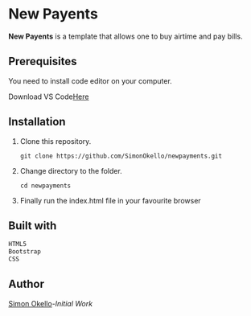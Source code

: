# New Payents

**New Payents** is a template that allows one to buy airtime and pay bills.

## Prerequisites

You need to install code editor on your computer.

Download VS Code[Here](https://code.visualstudio.com/)

## Installation

1. Clone this repository.

   `git clone https://github.com/SimonOkello/newpayments.git`

2. Change directory to the folder.

   `cd newpayments`

6. Finally run the index.html file in your favourite browser
   
  

## Built with

```python
HTML5
Bootstrap
CSS

```
## Author
[Simon Okello](https://github.com/SimonOkello)-*Initial Work*
